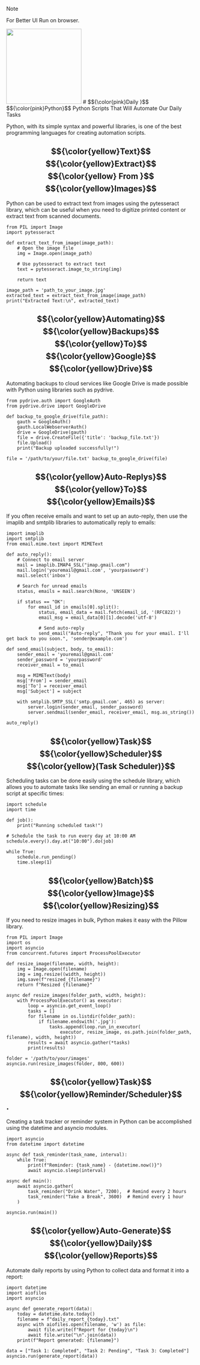 > [!NOTE]
> For Better UI Run on browser.

<img src="./python_image.jpeg" height="200" />
# $${\color{pink}Daily }$$ $${\color{pink}Python}$$
 Python Scripts That Will Automate Our Daily Tasks

Python, with its simple syntax and powerful libraries, is one of the best programming languages for creating automation scripts. 

## $${\color{yellow}Text}$$ $${\color{yellow}Extract}$$ $${\color{yellow} From }$$ $${\color{yellow}Images}$$
Python can be used to extract text from images using the pytesseract library, which can be useful when you need to digitize printed content or extract text from scanned documents.

```
from PIL import Image
import pytesseract

def extract_text_from_image(image_path):
    # Open the image file
    img = Image.open(image_path)
    
    # Use pytesseract to extract text
    text = pytesseract.image_to_string(img)
    
    return text

image_path = 'path_to_your_image.jpg'
extracted_text = extract_text_from_image(image_path)
print("Extracted Text:\n", extracted_text)

```
##  $${\color{yellow}Automating}$$ $${\color{yellow}Backups}$$ $${\color{yellow}To}$$ $${\color{yellow}Google}$$ $${\color{yellow}Drive}$$ 
Automating backups to cloud services like Google Drive is made possible with Python using libraries such as pydrive.

```
from pydrive.auth import GoogleAuth
from pydrive.drive import GoogleDrive

def backup_to_google_drive(file_path):
    gauth = GoogleAuth()
    gauth.LocalWebserverAuth()
    drive = GoogleDrive(gauth)
    file = drive.CreateFile({'title': 'backup_file.txt'})
    file.Upload()
    print("Backup uploaded successfully!")

file = '/path/to/your/file.txt' backup_to_google_drive(file)
```
## $${\color{yellow}Auto-Replys}$$  $${\color{yellow}To}$$  $${\color{yellow}Emails}$$ 
If you often receive emails and want to set up an auto-reply, then use the imaplib and smtplib libraries to automatically reply to emails:
```
import imaplib
import smtplib
from email.mime.text import MIMEText

def auto_reply():
    # Connect to email server
    mail = imaplib.IMAP4_SSL("imap.gmail.com")
    mail.login('youremail@gmail.com', 'yourpassword')
    mail.select('inbox')

    # Search for unread emails
    status, emails = mail.search(None, 'UNSEEN')

    if status == "OK":
        for email_id in emails[0].split():
            status, email_data = mail.fetch(email_id, '(RFC822)')
            email_msg = email_data[0][1].decode('utf-8')

            # Send auto-reply
            send_email("Auto-reply", "Thank you for your email. I'll get back to you soon.", 'sender@example.com')

def send_email(subject, body, to_email):
    sender_email = 'youremail@gmail.com'
    sender_password = 'yourpassword'
    receiver_email = to_email

    msg = MIMEText(body)
    msg['From'] = sender_email
    msg['To'] = receiver_email
    msg['Subject'] = subject

    with smtplib.SMTP_SSL('smtp.gmail.com', 465) as server:
        server.login(sender_email, sender_password)
        server.sendmail(sender_email, receiver_email, msg.as_string())

auto_reply()
```
## $${\color{yellow}Task}$$  $${\color{yellow}Scheduler}$$ $${\color{yellow}(Task Scheduler)}$$  
Scheduling tasks can be done easily using the schedule library, which allows you to automate tasks like sending an email or running a backup script at specific times:
```
import schedule
import time

def job():
    print("Running scheduled task!")

# Schedule the task to run every day at 10:00 AM
schedule.every().day.at("10:00").do(job)

while True:
    schedule.run_pending()
    time.sleep(1)
```

## $${\color{yellow}Batch}$$ $${\color{yellow}Image}$$ $${\color{yellow}Resizing}$$
If you need to resize images in bulk, Python makes it easy with the Pillow library.

```
from PIL import Image
import os
import asyncio
from concurrent.futures import ProcessPoolExecutor

def resize_image(filename, width, height):
    img = Image.open(filename)
    img = img.resize((width, height))
    img.save(f"resized_{filename}")
    return f"Resized {filename}"

async def resize_images(folder_path, width, height):
    with ProcessPoolExecutor() as executor:
        loop = asyncio.get_event_loop()
        tasks = []
        for filename in os.listdir(folder_path):
            if filename.endswith('.jpg'):
                tasks.append(loop.run_in_executor(
                    executor, resize_image, os.path.join(folder_path, filename), width, height))
        results = await asyncio.gather(*tasks)
        print(results)

folder = '/path/to/your/images'
asyncio.run(resize_images(folder, 800, 600))
```
## $${\color{yellow}Task}$$ $${\color{yellow}Reminder/Scheduler}$$.   
Creating a task tracker or reminder system in Python can be accomplished using the datetime and asyncio modules.
```
import asyncio
from datetime import datetime

async def task_reminder(task_name, interval):
    while True:
        print(f"Reminder: {task_name} - {datetime.now()}")
        await asyncio.sleep(interval)

async def main():
    await asyncio.gather(
        task_reminder("Drink Water", 7200),  # Remind every 2 hours
        task_reminder("Take a Break", 3600)  # Remind every 1 hour
    )

asyncio.run(main())
```
## $${\color{yellow}Auto-Generate}$$ $${\color{yellow}Daily}$$ $${\color{yellow}Reports}$$
Automate daily reports by using Python to collect data and format it into a report:
```
import datetime
import aiofiles
import asyncio

async def generate_report(data):
    today = datetime.date.today()
    filename = f"daily_report_{today}.txt"
    async with aiofiles.open(filename, 'w') as file:
        await file.write(f"Report for {today}\n")
        await file.write("\n".join(data))
    print(f"Report generated: {filename}")

data = ["Task 1: Completed", "Task 2: Pending", "Task 3: Completed"]
asyncio.run(generate_report(data))
```
